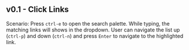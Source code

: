 ## v0.1 - Click Links

Scenario: Press `ctrl-e` to open the search palette.
While typing, the matching links will shows in the dropdown.
User can navigate the list up (`ctrl-p`) and down (`ctrl-n`)
and press `Enter` to navigate to the highlighted link.
